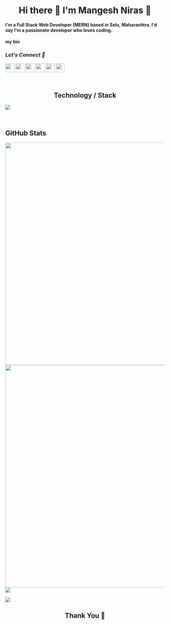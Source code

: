 
<h1 align="center"> Hi there 👋 I'm Mangesh Niras 🤖</h1>

<h4 align="left">I'm a Full Stack Web Developer (MERN) based in Selu, Maharashtra. I'd say I'm a passionate developer who loves coding. </h4>
<h4 align="left">  my bio</h4>

<h3 align="left"><i>Let's Connect 🤖</i></h3>

<a href="https://www.linkedin.com/in/mangesh-niras/" target="blank"><img align="center" src="https://cdn-icons-png.flaticon.com/512/174/174857.png" height="28"/></a>
<a href="https://twitter.com/NirasMangesh" target="blank"><img align="center" src="https://cdn-icons-png.flaticon.com/512/124/124021.png" height="28" /></a>
<a href="https://www.facebook.com/profile.php?id=100004455736540" target="blank"><img align="center" src="https://cdn-icons-png.flaticon.com/512/174/174848.png" height="28"/></a>
<a href="https://www.instagram.com/mangesh_niras_/" target="blank"><img align="center" src="https://cdn-icons-png.flaticon.com/512/1409/1409946.png" height="28" /></a>
<a href="mailto:mangeshniras@gmail.com" target="blank"><img align="center" src="https://cdn-icons-png.flaticon.com/512/552/552486.png" height="28" /></a>
<a href="tel:8806683789"><img align="center" src="https://cdn-icons-png.flaticon.com/512/724/724664.png" height="28" /></a>


<p>&nbsp;</p>

<h2 align="center"> Technology / Stack</h2>

<img src="https://imgur.com/VtzMu7P.png">
<p>&nbsp;</p>

<h4 align="center"> </h4>

<h2 align="left"> GitHub Stats</h2>


<img align="center" src="https://github-readme-stats.vercel.app/api?username=mangeshniras&show_icons=true&theme=city_lights" width="700">


<img align="center" src="https://github-readme-streak-stats.herokuapp.com?user=mangeshniras&theme=city-lights&date_format=M%20j%5B%2C%20Y%5D&fire=DD1919&dates=DDDDD5" width="700"/>

<img align="center" src="https://github-readme-stats.vercel.app/api/top-langs/?username=mangeshniras&layout=compact" />

![](https://komarev.com/ghpvc/?username=mangeshniras)

<h2 align="center"> Thank You 🙏</h2>
